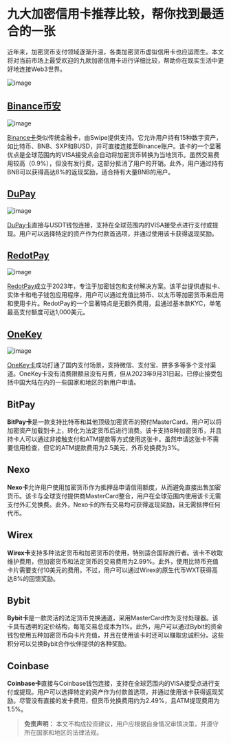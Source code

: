 # 九大加密信用卡推荐比较，帮你找到最适合的一张

近年来，加密货币支付领域逐渐升温，各类加密货币虚拟信用卡也应运而生。本文将对当前市场上最受欢迎的九款加密信用卡进行详细比较，帮助你在现实生活中更好地连接Web3世界。

![image](https://github.com/user-attachments/assets/1c2296b1-5e7d-4bf2-aaef-cf05131a2695)

## [Binance币安](https://www.binance.com/activity/referral-entry/CPA?ref=CPA_000R925EEZ)
![image](https://github.com/user-attachments/assets/eb9a4727-d4e7-4ff3-9780-3cb3769d22ac)

[Binance卡](https://www.binance.com/activity/referral-entry/CPA?ref=CPA_000R925EEZ)类似传统金融卡，由Swipe提供支持。它允许用户持有15种数字资产，如比特币、BNB、SXP和BUSD，并可直接连接至Binance账户。该卡的一个显著优点是全球范围内的VISA接受点会自动将加密货币转换为当地货币。虽然交易费用较高（0.9%），但没有发行费，这部分抵消了用户的开销。此外，用户通过持有BNB可以获得高达8%的返现奖励，适合持有大量BNB的用户。

## [DuPay](https://bit.ly/DuPay)
![image](https://github.com/user-attachments/assets/c0033412-f1dd-4d3a-b171-e75889d29dda)

[DuPay卡](https://bit.ly/DuPay)直接与USDT钱包连接，支持在全球范围内的VISA接受点进行支付或提现。用户可以选择特定的资产作为付款首选项，并通过使用该卡获得返现奖励。

## [RedotPay](https://url.hk/i/tw/bc4te)
![image](https://github.com/user-attachments/assets/b05bd096-0172-4abf-b6b0-a7f9b80a6e95)

[RedotPay](https://url.hk/i/tw/bc4te)成立于2023年，专注于加密钱包和支付解决方案。该平台提供虚拟卡、实体卡和电子钱包应用程序，用户可以通过充值比特币、以太币等加密货币来启用和使用卡片。RedotPay的一个显著特点是无额外费用，且通过基本款KYC，单笔最高支付额度可达1,000美元。

## [OneKey](https://bit.ly/4cNypKM)
![image](https://github.com/user-attachments/assets/24abd374-14a6-441c-9cc8-d87b2f35bd2d)

[OneKey卡](https://bit.ly/4cNypKM)成功打通了国内支付场景，支持微信、支付宝、拼多多等多个支付渠道。OneKey卡没有消费限额且没有月费，但从2023年9月31日起，已停止接受包括中国大陆在内的一些国家和地区的新用户申请。

## BitPay

**BitPay卡**是一款支持比特币和其他顶级加密货币的预付MasterCard，用户可以将加密资产加载到卡上，转化为法定货币后进行消费。该卡支持8种加密货币，并且持卡人可以通过非接触支付和ATM提款等方式使用这张卡。虽然申请这张卡不需要信用检查，但它的ATM提款费用为2.5美元，外币兑换费为3%。

## Nexo

**Nexo卡**允许用户使用加密货币作为抵押品申请信用额度，从而避免直接出售加密货币。该卡与全球支付提供商MasterCard整合，用户在全球范围内使用该卡无需支付外汇兑换费。此外，Nexo卡的所有交易均可获得返现奖励，且无需抵押任何代币。

## Wirex

**Wirex卡**支持多种法定货币和加密货币的使用，特别适合国际旅行者。该卡不收取维护费用，但加密货币和法定货币的交易费用为2.99%。此外，使用比特币充值卡片需要支付10美元的费用。不过，用户可以通过Wirex的原生代币WXT获得高达8%的回馈奖励。

## Bybit

**Bybit卡**是一款灵活的法定货币兑换通道，采用MasterCard作为支付处理器。该卡具有透明的定价结构，每笔交易总成本为1%。此外，用户可以通过Bybit的资金钱包使用五种加密货币向卡片充值，并且在使用该卡时还可以赚取忠诚积分。这些积分可以兑换Bybit合作伙伴提供的各种奖励。

## Coinbase

**Coinbase卡**直接与Coinbase钱包连接，支持在全球范围内的VISA接受点进行支付或提现。用户可以选择特定的资产作为付款首选项，并通过使用该卡获得返现奖励。尽管没有直接的发卡费用，但货币兑换费用约为2.49%，且ATM提现费用为1.5%。


> **免责声明：** 本文不构成投资建议，用户应根据自身情况审慎决策，并遵守所在国家和地区的法律法规。
